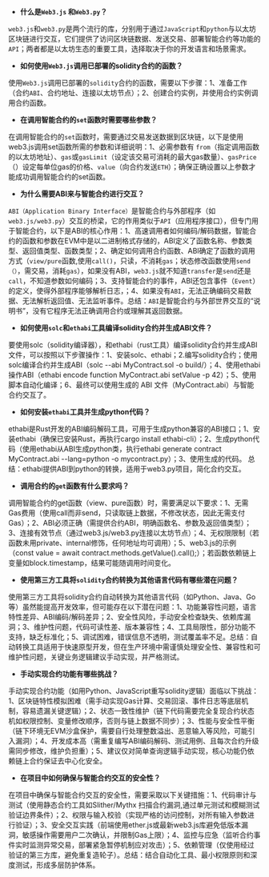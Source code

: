 - **什么是`Web3.js` 和`Web3.py`？**

`web3.js`和`web3.py`是两个流行的库，分别用于通过`JavaScript`和`python`与以太坊区块链进行交互，它们提供了访问区块链数据、发送交易、部署智能合约等功能的`API`；两者都是以太坊生态的重要工具，选择取决于你的开发语言和场景需求。

- **如何使用`Web3.js`调用已部署的solidity合约的函数？**

使用`Web3.js`调用已部署的`solidity`合约的函数，需要以下步骤：1、准备工作（合约`ABI`、合约地址、连接以太坊节点）；2、创建合约实例，并使用合约实例调用合约函数。

- **在调用智能合约的`set`函数时需要哪些参数？**

在调用智能合约的`set`函数时，需要通过交易发送数据到区块链，以下是使用web3.js调用set函数所需的参数和详细说明：1、必需参数有 `from`（指定调用函数的以太坊地址）、`gas`或`gasLimit`（设定该交易可消耗的最大gas数量）、`gasPrice`（）设定每单位gas的价格、`value`（向合约发送`ETH`）；确保正确设置以上参数才能成功调用智能合约的set函数。

- **为什么需要ABI来与智能合约进行交互？**

`ABI（Application Binary Interface）`是智能合约与外部程序（如`web3.js/web3.py`）交互的桥梁，它的作用类似于`API`（应用程序接口），但专门用于智能合约，以下是ABI的核心作用：1、高速调用者如何编码/解码数据，智能合约的函数和参数在EVM中是以二进制格式存储的，ABI定义了函数名称、参数类型、返回值类型、函数类型；2、确定如何调用合约函数、ABI确定了函数的调用方式（`view/pure`函数,使用`call()`，只读，不消耗`gas`；状态修改函数使用`send（）`，需交易，消耗`gas`），如果没有ABI，`web3.js`就不知道`transfer`是`send`还是`call`，不知道参数如何编码；3、支持智能合约的事件，ABI还包含事件（`Event`）的定义，使得外部程序能够解析日志，；4、如果没有`ABI`，无法正确编码交易数据、无法解析返回值、无法监听事件。总结：`ABI`是智能合约与外部世界交互的“说明书”，没有它程序无法正确调用合约或理解其返回数据。

- **如何使用`solc`和`ethabi`工具编译solidity合约并生成ABI文件？**

要使用solc（solidity编译器），和ethabi（rust工具）编译solidity合约并生成ABI文件，可以按照以下步骤操作：1、安装solc、ethabi；2.编写solidity合约；使用solc编译合约并生成ABI（solc --abi MyContract.sol -o build/）；4、使用ethabi操作ABI（ethabi encode function MyContract.abi setValue -p 42）；5、使用脚本自动化编译；6、最终可以使用生成的 ABI 文件（MyContract.abi）与智能合约交互了。

- **如何安装`ethabi`工具并生成python代码？**

ethabi是Rust开发的ABI编码解码工具，可用于生成python兼容的ABI接口；1、安装ethabi（确保已安装Rust，再执行cargo install ethabi-cli）；2、生成python代码（使用ethabi从ABI生成python类，执行ethabi generate contract MyContract.abi --lang=python -o mycontract.py）；3、使用生成的代码。 总结：ethabi提供ABI到python的转换，适用于web3.py项目，简化合约交互。

- **调用合约的`get`函数有什么要求吗？**

调用智能合约的get函数（view、pure函数）时，需要满足以下要求：1、无需Gas费用（使用call而非send，只读取链上数据，不修改状态，因此无需支付Gas）；2、ABI必须正确（需提供合约ABI，明确函数名、参数及返回值类型）；3、连接有效节点（通过web3.js/web3.py连接以太坊节点）；4、无权限限制（若函数未用private、internal修饰，任何地址均可调用）；5、web3.js的示例（const value = await contract.methods.getValue().call();）；若函数依赖链上变量如block.timestamp，结果可能随调用时间变化。

- **使用第三方工具将`solidity`合约转换为其他语言代码有哪些潜在问题？**

使用第三方工具将solidity合约自动转换为其他语言代码（如Python、Java、Go等）虽然能提高开发效率，但可能存在以下潜在问题：1、功能兼容性问题，语言特性差异、ABI编码/解码差异；2、安全性风险，手动安全检查缺失、依赖库漏洞；3、维护性问题，代码可读性差、版本兼容性；4、工具局限性，部分功能不支持，缺乏标准化；5、调试困难，错误信息不透明，测试覆盖率不足。总结：自动转换工具适用于快速原型开发，但在生产环境中需谨慎处理安全性、兼容性和可维护性问题，关键业务逻辑建议手动实现，并严格测试。

- **手动实现合约功能有哪些挑战？**

手动实现合约功能（如用Python、JavaScript重写solidity逻辑）面临以下挑战：1、区块链特性模拟困难（需手动实现Gas计算、交易回滚、事件日志等底层机制，容易遗漏关键逻辑）；2、状态一致性维护（链下代码需要完全复现合约状态机如权限控制、变量修改顺序，否则与链上数据不同步）；3、性能与安全性平衡（链下环境无EVM沙盒保护，需要自行处理整数溢出、恶意输入等风险，可能引入漏洞）；4、开发成本高（需重复编写ABI编码解码、测试用例、且每次合约升级需同步修改，维护负担重）；5、建议仅对简单查询逻辑手动实现，核心功能仍依赖链上合约保证去中心化安全。

- **在项目中如何确保与智能合约交互的安全性？**

在项目中确保与智能合约交互的安全性，需要采取以下关键措施：1、代码审计与测试（使用静态合约工具如Slither/Mythx 扫描合约漏洞,通过单元测试和模糊测试验证边界条件）；2、权限与输入校验（实现严格的访问控制，对所有输入参数进行验证）；3、安全交互实践（前端使用ether.js或最新web3.js库避免低版本漏洞，敏感操作需要用户二次确认，并限制Gas上限）；4、监控与应急（监听合约事件实时监测异常交易，部署紧急暂停机制应对攻击）；5、依赖管理（仅使用经过验证的第三方库，避免重复造轮子）。总结：结合自动化工具、最小权限原则和深度测试，形成多层防护体系。
